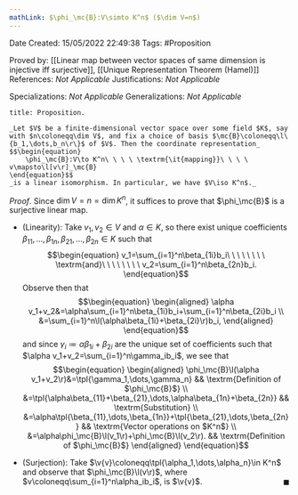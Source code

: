 ```yaml
---
mathLink: $\phi_\mc{B}:V\simto K^n$ ($\dim V=n$)
---
```


<div class="topSpace"></div>

Date Created: 15/05/2022 22:49:38
Tags: #Proposition

Proved by: [[Linear map between vector spaces of same dimension is injective iff surjective]], [[Unique Representation Theorem (Hamel)]]
References: _Not Applicable_
Justifications: _Not Applicable_

Specializations: _Not Applicable_
Generalizations: _Not Applicable_

``` ad-Proposition
title: Proposition.

_Let $V$ be a finite-dimensional vector space over some field $K$, say with $n\coloneqq\dim V$, and fix a choice of basis $\mc{B}\coloneqq\l\{b_1,\dots,b_n\r\}$ of $V$. Then the coordinate representation_
$$\begin{equation}
    \phi_\mc{B}:V\to K^n\ \ \ \ \textrm{\it{mapping}}\ \ \ \ v\mapsto\l[v\r]_\mc{B}
\end{equation}$$
_is a linear isomorphism. In particular, we have $V\iso K^n$._

```

_Proof_. Since $\dim V=n=\dim K^n$, it suffices to prove that $\phi_\mc{B}$ is a surjective linear map.
* (Linearity): Take $v_1,v_2\in V$ and $\alpha\in K$, so there exist unique coefficients $\beta_{11},\dots,\beta_{1n},\beta_{21},\dots,\beta_{2n}\in K$ such that
$$\begin{equation}
    v_1=\sum_{i=1}^n\beta_{1i}b_i\ \ \ \ \ \ \ \ \textrm{and}\ \ \ \ \ \ \ \ v_2=\sum_{i=1}^n\beta_{2n}b_i.
\end{equation}$$
Observe then that
$$\begin{equation}
    \begin{aligned}
        \alpha v_1+v_2&=\alpha\sum_{i=1}^n\beta_{1i}b_i+\sum_{i=1}^n\beta_{2i}b_i \\
        &=\sum_{i=1}^n\l(\alpha\beta_{1i}+\beta_{2i}\r)b_i,
    \end{aligned}
\end{equation}$$
and since $\gamma_i\coloneqq\alpha\beta_{1i}+\beta_{2i}$ are the unique set of coefficients such that $\alpha v_1+v_2=\sum_{i=1}^n\gamma_ib_i$, we see that
$$\begin{equation}
    \begin{aligned}
        \phi_\mc{B}\l(\alpha v_1+v_2\r)&=\tpl{\gamma_1,\dots,\gamma_n} && \textrm{Definition of $\phi_\mc{B}$} \\
        &=\tpl{\alpha\beta_{11}+\beta_{21},\dots,\alpha\beta_{1n}+\beta_{2n}} && \textrm{Substitution} \\
        &=\alpha\tpl{\beta_{11},\dots,\beta_{1n}}+\tpl{\beta_{21},\dots,\beta_{2n}} && \textrm{Vector operations on $K^n$} \\
        &=\alpha\phi_\mc{B}\l(v_1\r)+\phi_\mc{B}\l(v_2\r). && \textrm{Definition of $\phi_\mc{B}$}
    \end{aligned}
\end{equation}$$

* (Surjection): Take $\v{v}\coloneqq\tpl{\alpha_1,\dots,\alpha_n}\in K^n$ and observe that $\phi_\mc{B}\l(v\r)$, where $v\coloneqq\sum_{i=1}^n\alpha_ib_i$, is $\v{v}$.<span style="float:right;">$\blacksquare$</span>
